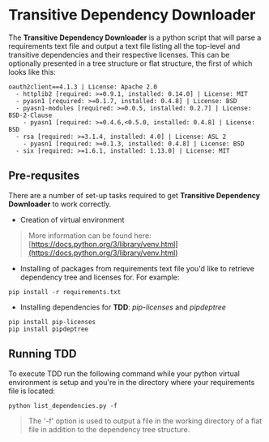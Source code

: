 
# Transitive Dependency Downloader
The **Transitive Dependency Downloader** is a python script that will parse a requirements text file and output a text file listing all the top-level and transitive dependencies and their respective licenses. This can be optionally presented in a tree structure or flat structure, the first of which looks like this: 
```text
oauth2client==4.1.3 | License: Apache 2.0  
  - httplib2 [required: >=0.9.1, installed: 0.14.0] | License: MIT  
  - pyasn1 [required: >=0.1.7, installed: 0.4.8] | License: BSD  
  - pyasn1-modules [required: >=0.0.5, installed: 0.2.7] | License: BSD-2-Clause  
    - pyasn1 [required: >=0.4.6,<0.5.0, installed: 0.4.8] | License: BSD  
  - rsa [required: >=3.1.4, installed: 4.0] | License: ASL 2  
    - pyasn1 [required: >=0.1.3, installed: 0.4.8] | License: BSD  
  - six [required: >=1.6.1, installed: 1.13.0] | License: MIT
```

## Pre-requsites
There are a number of set-up tasks required to get **Transitive Dependency Downloader** to work correctly.
- Creation of virtual environment
> More information can be found here: [https://docs.python.org/3/library/venv.html](https://docs.python.org/3/library/venv.html)
- Installing of packages from requirements text file you'd like to retrieve dependency tree and licenses for. For example:
```
pip install -r requirements.txt
```
- Installing dependencies for **TDD**: *pip-licenses* and *pipdeptree* 
```
pip install pip-licenses
pip install pipdeptree
```

## Running TDD
To execute TDD run the following command while your python virtual environment is setup and you're in the directory where your requirements file is located:
```
python list_dependencies.py -f
```
> The '-f' option is used to output a file in the working directory of a flat file in addition to the dependency tree structure.
